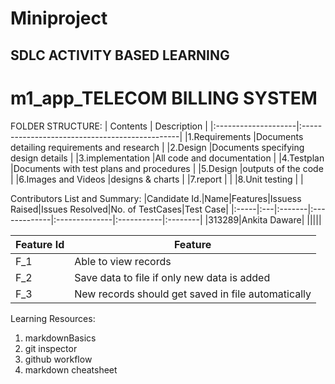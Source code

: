 
# Miniproject

## **SDLC ACTIVITY BASED LEARNING**

# m1_app_TELECOM BILLING SYSTEM

FOLDER STRUCTURE:
  |      Contents        |            Description                         |
  |:--------------------|:-----------------------------------------------|
  |1.Requirements       |Documents detailing requirements and research   |
  |2.Design             |Documents specifying design details             |
  |3.implementation     |All code and documentation                      |
  |4.Testplan           |Documents with test plans and procedures        |
  |5.Design             |outputs of the code                             |
  |6.Images and Videos  |designs & charts                                |
  |7.report             |                                                |
  |8.Unit testing       |                                                |
  
Contributors List and Summary:
|Candidate Id.|Name|Features|Issuess Raised|Issues Resolved|No. of TestCases|Test Case|
|:-----|:---|:-------|:-------------|:--------------|:-----------|:--------|
|313289|Ankita Daware| |||||

 |Feature Id	|Feature|
 |--------------|-------|
|F_1	|Able to view records|
|F_2	|Save data to file if only new data is added|
|F_3	|New records should get saved in file automatically|


Learning Resources:
 1. markdownBasics
 2. git inspector
 3. github workflow
 4. markdown cheatsheet


